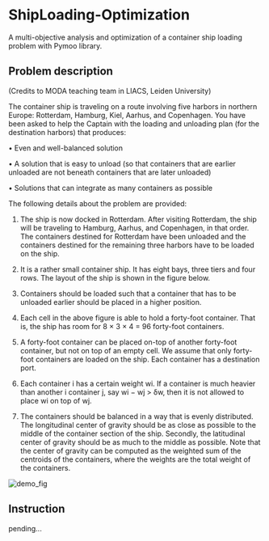 # ShipLoading-Optimization
A multi-objective analysis and optimization of a container ship loading problem with Pymoo library.

## Problem description

(Credits to MODA teaching team in LIACS, Leiden University)

The container ship is traveling on a route involving five harbors in northern Europe: Rotterdam, Hamburg, Kiel, Aarhus, and Copenhagen. You have been asked to help the Captain with the loading and unloading plan (for the destination harbors) that produces:

• Even and well-balanced solution

• A solution that is easy to unload (so that containers that are earlier unloaded are not beneath containers that are later unloaded)

• Solutions that can integrate as many containers as possible

The following details about the problem are provided:

1. The ship is now docked in Rotterdam. After visiting Rotterdam, the ship will be traveling to Hamburg, Aarhus, and Copenhagen, in that order. The containers destined for Rotterdam have been unloaded and the containers destined for the remaining three harbors have to be loaded on the ship.

2. It is a rather small container ship. It has eight bays, three tiers and four rows. The layout of the ship is shown in the figure below.
 
3. Containers should be loaded such that a container that has to be unloaded earlier should be placed in a higher position.

4. Each cell in the above figure is able to hold a forty-foot container. That is, the ship has room for 8 × 3 × 4 = 96 forty-foot containers.

5. A forty-foot container can be placed on-top of another forty-foot container, but not on top of an empty cell. We assume that only forty-foot containers are loaded on the ship. Each container has a destination port.
 
6. Each container i has a certain weight wi. If a container is much heavier than another i container j, say wi − wj > δw, then it is not allowed to place wi on top of wj.
 
7. The containers should be balanced in a way that is evenly distributed. The longitudinal center of gravity should be as close as possible to the middle of the container section of the ship. Secondly, the latitudinal center of gravity should be as much to the middle as possible. Note that the center of gravity can be computed as the weighted sum of the centroids of the containers, where the weights are the total weight of the containers.

![demo_fig](https://github.com/RylinnM/ShipLoading-Optimization/assets/114656169/fdc2bf60-e189-45ce-b032-eace87c500a1)

## Instruction
pending...
